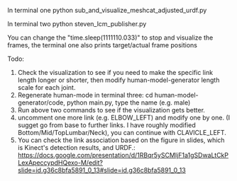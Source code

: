 In terminal one
python sub_and_visualize_meshcat_adjusted_urdf.py

In terminal two
python steven_lcm_publisher.py

You can change the   "time.sleep(1111110.033)"   to stop and visualize the frames, the terminal one also prints target/actual frame positions



Todo: 
1. Check the visualization to see if you need to make the specific link length longer or shorter, then modify human-model-generator length scale for each joint.
2. Regenerate human-mode in terminal three: cd human-model-generator/code, python main.py, type the name (e.g. male)
3. Run above two commands to see if the visualization gets better.
4. uncomment one more link (e.g. ELBOW_LEFT) and modify one by one. (I sugget go from base to further links. I have roughly modified Bottom/Mid/TopLumbar/Neck), you can continue with CLAVICLE_LEFT.
5. You can check the link association based on the figure in slides, which is Kinect's detection results, and URDF.: https://docs.google.com/presentation/d/1RBqr5ySCMIjF1a1gSDwaLtCkPLexApeccypdHQexo-M/edit?slide=id.g36c8bfa5891_0_13#slide=id.g36c8bfa5891_0_13

